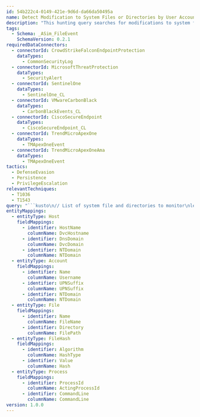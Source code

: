 ```yaml
---
id: 54b222c4-0149-421e-9d6d-da66da50495a
name: Detect Modification to System Files or Directories by User Accounts
description: "This hunting query searches for modifications to system files or directories by a non system account (User Account). \n"
tags:
  - Schema: _ASim_FileEvent
    SchemaVersion: 0.2.1
requiredDataConnectors:
  - connectorId: CrowdStrikeFalconEndpointProtection
    dataTypes:
      - CommonSecurityLog
  - connectorId: MicrosoftThreatProtection
    dataTypes:
      - SecurityAlert
  - connectorId: SentinelOne
    dataTypes:
      - SentinelOne_CL
  - connectorId: VMwareCarbonBlack
    dataTypes:
      - CarbonBlackEvents_CL
  - connectorId: CiscoSecureEndpoint
    dataTypes:
      - CiscoSecureEndpoint_CL
  - connectorId: TrendMicroApexOne
    dataTypes:
      - TMApexOneEvent
  - connectorId: TrendMicroApexOneAma
    dataTypes:
      - TMApexOneEvent
tactics:
  - DefenseEvasion
  - Persistence
  - PrivilegeEscalation
relevantTechniques:
  - T1036
  - T1543
query: "```kusto\n// List of system file and directories to monitor\nlet systemFilesAndDirs = dynamic([\n  \"\\\\Windows\\\\System32\", \n  \"//etc\", \n  \"//bin\", \n  \"//root\", \n  \"//lib\", \n  \"//usr\", \n  \"//dev\"\n]);\nlet systemUserTypes = dynamic([\n  'System',\n  'Service',\n  'Machine',\n  'Other'\n]);\n_ASim_FileEvent\n| where EventType in ('FileCreated' , 'FileModified')\n| where FilePath has_any (systemFilesAndDirs) and ActorUserType !in (systemUserTypes)\n| where isnotempty(ActorUserType)\n| project TimeGenerated, DvcHostname, DvcDomain, User, ActingProcessId, ActingProcessName, CommandLine, FileName, FilePath, Hash, HashType\n| summarize StartTime = max(TimeGenerated), EndTime = min(TimeGenerated) by DvcHostname, DvcDomain, User, ActingProcessId, ActingProcessName, CommandLine, FileName, FilePath, Hash, HashType\n| extend Username = iff(User contains '@', tostring(split(User, '@')[0]), User)\n| extend UPNSuffix = iff(User contains '@', tostring(split(User, '@')[1]), '')\n| extend Username = iff(User contains '\\\\', tostring(split(User, '\\\\')[1]), Username)\n| extend NTDomain = iff(User contains '\\\\', tostring(split(User, '\\\\')[0]), '')\n| extend Host_0_HostName = DvcHostname\n| extend Host_0_DnsDomain = DvcDomain\n| extend Host_0_NTDomain = NTDomain\n| extend Account_0_Name = Username\n| extend Account_0_UPNSuffix = UPNSuffix\n| extend Account_0_NTDomain = NTDomain\n| extend File_0_Name = FileName\n| extend File_0_Directory = FilePath\n| extend FileHash_0_Algorithm = HashType\n| extend FileHash_0_Value = Hash\n| extend Process_0_ProcessId = ActingProcessId\n| extend Process_0_CommandLine = CommandLine\n```"
entityMappings:
  - entityType: Host
    fieldMappings:
      - identifier: HostName
        columnName: DvcHostname
      - identifier: DnsDomain
        columnName: DvcDomain
      - identifier: NTDomain
        columnName: NTDomain
  - entityType: Account
    fieldMappings:
      - identifier: Name
        columnName: Username
      - identifier: UPNSuffix
        columnName: UPNSuffix
      - identifier: NTDomain
        columnName: NTDomain
  - entityType: File
    fieldMappings:
      - identifier: Name
        columnName: FileName
      - identifier: Directory
        columnName: FilePath
  - entityType: FileHash
    fieldMappings:
      - identifier: Algorithm
        columnName: HashType
      - identifier: Value
        columnName: Hash
  - entityType: Process
    fieldMappings:
      - identifier: ProcessId
        columnName: ActingProcessId
      - identifier: CommandLine
        columnName: CommandLine
version: 1.0.0
---
```


